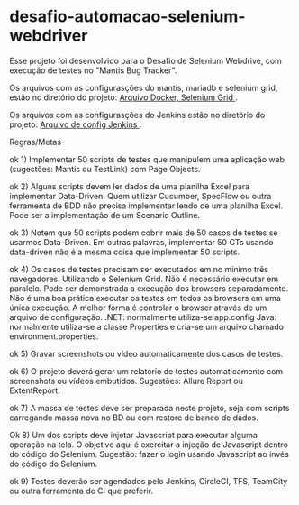 # desafio-automacao-selenium-webdriver

Esse projeto foi desenvolvido para o Desafio de Selenium Webdrive, com execução de testes no "Mantis Bug Tracker".



Os arquivos com as configurasções do mantis, mariadb e selenium grid,  estão no diretório do projeto:
[Arquivo Docker, Selenium Grid ](https://github.com/gerrysousa/desafio-automacao-selenium-webdriver/blob/master/src/main/resources/Config_docker.pdf).

Os arquivos com as configurasções do Jenkins estão no diretório do projeto:
[Arquivo de config Jenkins ](https://github.com/gerrysousa/desafio-automacao-selenium-webdriver/blob/master/src/main/resources/Config_Jenkins.pdf).

Regras/Metas


ok	1) Implementar 50 scripts de testes que manipulem uma aplicação web (sugestões: Mantis ou TestLink) com Page Objects.

ok	2) Alguns scripts devem ler dados de uma planilha Excel para implementar Data-Driven.
	Quem utilizar Cucumber, SpecFlow ou outra ferramenta de BDD não precisa implementar lendo de uma planilha Excel. Pode ser a implementação de um Scenario Outline.

ok	3) Notem que 50 scripts podem cobrir mais de 50 casos de testes se usarmos Data-Driven. Em outras palavras, implementar 50 CTs usando data-driven não é a mesma coisa que implementar 50 scripts.

ok	4) Os casos de testes precisam ser executados em no mínimo três navegadores. Utilizando o Selenium Grid.
		Não é necessário executar em paralelo. Pode ser demonstrada a execução dos browsers separadamente.
		Não é uma boa prática executar os testes em todos os browsers em uma única execução. A melhor forma é controlar o browser através de um arquivo de configuração.
		.NET: normalmente utiliza-se app.config
		Java: normalmente utiliza-se a classe Properties e cria-se um arquivo chamado environment.properties.
	
ok	5) Gravar screenshots ou vídeo automaticamente dos casos de testes.

ok	6) O projeto deverá gerar um relatório de testes automaticamente com screenshots ou vídeos embutidos. Sugestões: Allure Report ou ExtentReport.

ok	7) A massa de testes deve ser preparada neste projeto, seja com scripts carregando massa nova no BD ou com restore de banco de dados.
	
Ok	8) Um dos scripts deve injetar Javascript para executar alguma operação na tela. O objetivo aqui é exercitar a injeção de Javascript dentro do código do Selenium.
	Sugestão: fazer o login usando Javascript ao invés do código do Selenium.

ok	9) Testes deverão ser agendados pelo Jenkins, CircleCI, TFS, TeamCity ou outra ferramenta de CI que preferir.





